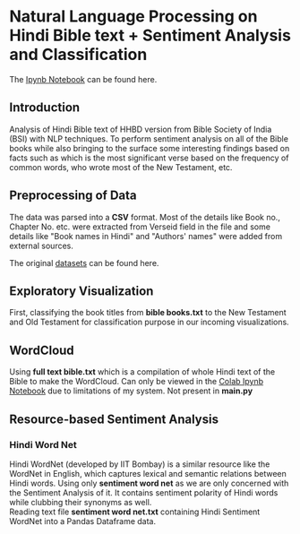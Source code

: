 # Natural Language Processing on Hindi Bible text + Sentiment Analysis and Classification

The [Ipynb Notebook](https://github.com/Ritvik-Gupta/NLP-Hindi/blob/master/main.ipynb) can be found here.


## Introduction

Analysis of Hindi Bible text of HHBD version from Bible Society of India (BSI) with NLP techniques. To perform sentiment analysis on all of the Bible books while also bringing to the surface some interesting findings based on facts such as which is the most significant verse based on the frequency of common words, who wrote most of the New Testament, etc. 

## Preprocessing of Data

The data was parsed into a **CSV** format. Most of the details like Book no., Chapter No. etc. were extracted from Verseid field in the file and some details like "Book names in Hindi" and "Authors' names" were added from external sources.

The original [datasets](https://www.kaggle.com/kapilverma/hindi-bible?select=HSWN_WN.txt) can be found here.

## Exploratory Visualization

First, classifying the book titles from **bible books.txt** to the New Testament and Old Testament for classification purpose in our incoming visualizations.

## WordCloud

Using **full text bible.txt** which is a compilation of whole Hindi text of the Bible to make the WordCloud. Can only be viewed in the [Colab Ipynb Notebook](https://github.com/Ritvik-Gupta/NLP-Hindi/blob/master/main.ipynb) due to limitations of my system. Not present in **main.py**

## Resource-based Sentiment Analysis

### Hindi Word Net

Hindi WordNet (developed by IIT Bombay) is a similar resource like the WordNet in English, which captures lexical and semantic relations between Hindi words. Using only **sentiment word net** as we are only concerned with the Sentiment Analysis of it. It contains sentiment polarity of Hindi words while clubbing their synonyms as well.
<br/>
Reading text file **sentiment word net.txt** containing Hindi Sentiment WordNet into a Pandas Dataframe data.

